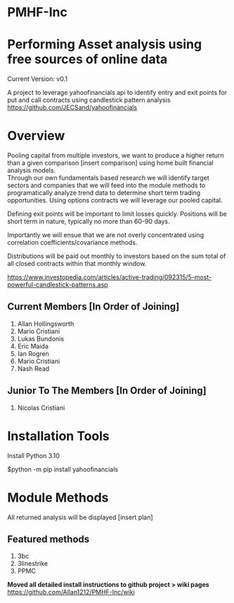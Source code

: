 # PMHF-Inc
Performing Asset analysis using free sources of online data
===========================================================

Current Version: v0.1

A project to leverage yahoofinancials api to identify entry and exit points for put and call contracts using candlestick pattern analysis
https://github.com/JECSand/yahoofinancials


Overview
========

Pooling capital from multiple investors, we want to produce a higher return than a given comparison [insert comparison] using home built financial analysis models.  
Through our own fundamentals based research we will identify target sectors and companies that we will feed into the module methods to programatically analyze trend data to determine short term trading opportunities. Using options contracts we will leverage our pooled capital. 

Defining exit points will be important to limit losses quickly. 
Positions will be short term in nature, typically no more than 60-90 days.  

Importantly we will ensue that we are not overly concentrated using correlation coefficients/covariance methods. 

Distributions will be paid out monthly to investors based on the sum total of all closed contracts within that monthly window.  

https://www.investopedia.com/articles/active-trading/092315/5-most-powerful-candlestick-patterns.asp


Current Members [In Order of Joining]
-------------------------------------
1. Allan Hollingsworth
2. Mario Cristiani
3. Lukas Bundonis
4. Eric Maida
5. Ian Rogren 
6. Mario Cristiani
7. Nash Read

Junior To The Members [In Order of Joining]
-------------------------------------
1. Nicolas Cristiani


Installation Tools
==================

Install Python 3.10

$python -m pip install yahoofinancials

Module Methods
==============

All returned analysis will be displayed [insert plan]

Featured methods
----------------

1. 3bc 
2. 3linestrike
3. PPMC


**Moved all detailed install instructions to github project > wiki pages** 
https://github.com/Allan1212/PMHF-Inc/wiki








